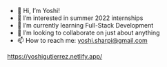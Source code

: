 - 👋 Hi, I’m Yoshi!
- 👀 I’m interested in summer 2022 internships
- 🌱 I’m currently learning Full-Stack Development
- 💞️ I’m looking to collaborate on just about anything
- 📫 How to reach me: yoshi.sharpi@gmail.com

https://yoshigutierrez.netlify.app/

<!---
bbfosho0/bbfosho0 is a ✨ special ✨ repository because its `README.md` (this file) appears on your GitHub profile.
You can click the Preview link to take a look at your changes.
--->
